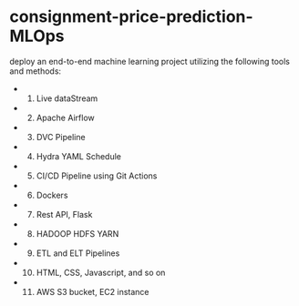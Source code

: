 # consignment-price-prediction-MLOps
deploy an end-to-end machine learning project utilizing the following tools and methods:  
- 1. Live dataStream 
- 2. Apache Airflow 
- 3. DVC Pipeline 
- 4. Hydra YAML Schedule 
- 5. CI/CD Pipeline using Git Actions 
- 6. Dockers 
- 7. Rest API, Flask 
- 8. HADOOP HDFS YARN 
- 9. ETL and ELT Pipelines 
- 10. HTML, CSS, Javascript, and so on 
- 11. AWS S3 bucket, EC2 instance
